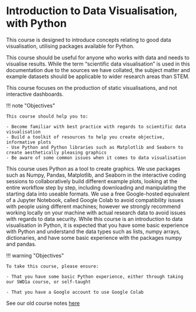 # Introduction to Data Visualisation, with Python

This course is designed to introduce concepts relating to good data visualisation, utilising packages available for Python.

This course should be useful for anyone who works with data and needs to visualise results. While the term “scientific data visualisation” is used in this documentation due to the sources we have collated, the subject matter and example datasets should be applicable to wider research areas than STEM.

This course focuses on the production of static visualisations, and not interactive dashboards.

!!! note "Objectives"

    This course should help you to:

    - Become familiar with best practice with regards to scientific data visualisation
    - Build a toolkit of resources to help you create objective, informative plots
    - Use Python and Python libraries such as Matplotlib and Seaborn to create aesthetically pleasing graphics
    - Be aware of some common issues when it comes to data visualisation

This course uses Python as a tool to create graphics. We use packages such as Numpy, Pandas, Matplotlib, and Seaborn in the interactive coding sessions to collaboratively build different example plots, looking at the entire workflow step by step, including downloading and manipulating the starting data into useable formats. We use a free Google-hosted equivalent of a Jupyter Notebook, called Google Colab to avoid compatibility issues with people using different machines; however we strongly recommend working locally on your machine with actual research data to avoid issues with regards to data security. While this course is an introduction to data visualisation in Python, it is expected that you have some basic experience with Python and understand the data types such as lists, numpy arrays, dictionaries, and have some basic experience with the packages numpy and pandas.

!!! warning "Objectives"

    To take this course, please ensure:

    - That you have some basic Python experience, either through taking our SWD1a course, or self-taught

    - That you have a Google account to use Google Colab

See our old course notes [here](https://arctraining.github.io/data-vis/start.html)